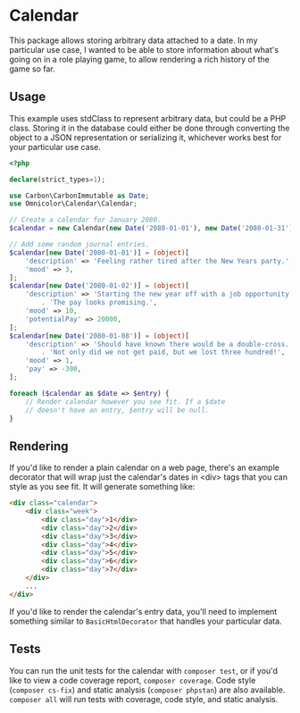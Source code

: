 # Calendar

This package allows storing arbitrary data attached to a date. In my particular use case, I wanted to be able to store information about what's going on in a role playing game, to allow rendering a rich history of the game so far.

## Usage
This example uses stdClass to represent arbitrary data, but could be a PHP class. Storing it in the database could either be done through converting the object to a JSON representation or serializing it, whichever works best for your particular use case.

```php
<?php

declare(strict_types=1);

use Carbon\CarbonImmutable as Date;
use Omnicolor\Calendar\Calendar;

// Create a calendar for January 2080.
$calendar = new Calendar(new Date('2080-01-01'), new Date('2080-01-31'));

// Add some random journal entries.
$calendar[new Date('2080-01-01')] = (object)[
    'description' => 'Feeling rather tired after the New Years party.',
    'mood' => 3,
];
$calendar[new Date('2080-01-02')] = (object)[
    'description' => 'Starting the new year off with a job opportunity. '
        . 'The pay looks promising.',
    'mood' => 10,
    'potentialPay' => 20000,
];
$calendar[new Date('2080-01-08')] = (object)[
    'description' => 'Should have known there would be a double-cross. '
        . 'Not only did we not get paid, but we lost three hundred!',
    'mood' => 1,
    'pay' => -300,
];

foreach ($calendar as $date => $entry) {
    // Render calendar however you see fit. If a $date
    // doesn't have an entry, $entry will be null.
}
```

## Rendering
If you'd like to render a plain calendar on a web page, there's an example decorator that will wrap just the calendar's dates in \<div\> tags that you can style as you see fit. It will generate something like:

```html
<div class="calendar">
    <div class="week">
        <div class="day">1</div>
        <div class="day">2</div>
        <div class="day">3</div>
        <div class="day">4</div>
        <div class="day">5</div>
        <div class="day">6</div>
        <div class="day">7</div>
    </div>
    ...
</div>
```
If you'd like to render the calendar's entry data, you'll need to implement something similar to `BasicHtmlDecorator` that handles your particular data.

## Tests
You can run the unit tests for the calendar with `composer test`, or if you'd like to view a code coverage report, `composer coverage`. Code style (`composer cs-fix`) and static analysis (`composer phpstan`) are also available. `composer all` will run tests with coverage, code style, and static analysis.